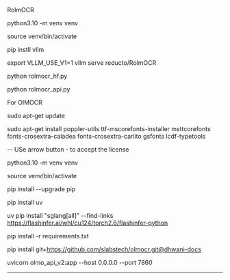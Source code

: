 RolmOCR

python3.10 -m venv venv

source venv/bin/activate

pip instll vllm

export VLLM_USE_V1=1
vllm serve reducto/RolmOCR 

python rolmocr_hf.py

python rolmocr_api.py


For OlMOCR 


sudo apt-get update

sudo apt-get install poppler-utils ttf-mscorefonts-installer msttcorefonts fonts-crosextra-caladea fonts-crosextra-carlito gsfonts lcdf-typetools

-- USe arrow button - to accept the license

python3.10 -m venv venv

source venv/bin/activate

pip install --upgrade pip

pip install uv

uv pip install "sglang[all]" --find-links https://flashinfer.ai/whl/cu124/torch2.6/flashinfer-python

pip install -r requirements.txt

pip install git+https://github.com/slabstech/olmocr.git@dhwani-docs




uvicorn olmo_api_v2:app --host 0.0.0.0 --port 7860

----